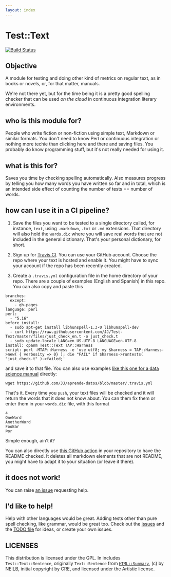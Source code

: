 ```yaml
---
layout: index
---
```


Test::Text
=========

[![Build Status](https://travis-ci.org/JJ/Test-Text.svg?branch=master)](https://travis-ci.org/JJ/Test-Text)

Objective
---

A module for testing and doing other kind of metrics on regular text, as in books or
novels, or, for that matter, manuals.

We're not there yet, but for the time being it is a pretty
good spelling checker that can be used *on the cloud* in continuous
integration literary environments. 

who is this module for?
---

People who write fiction or non-fiction using simple text, Markdown or
similar formats. You don't need to know Perl or continuous integration
or nothing more techie than clicking here and there and saving
files. You probably do know programming stuff, but it's not really needed for using it. 

what is this for?
---

Saves you time by checking spelling automatically. Also measures
progress by telling you how many words you have written so far and in
total, which is an intended side effect of counting the number of
tests == number of words. 

how can I use it in a CI pipeline?
---

1. Save the files you want to be tested to a single directory called,
for instance, `text`, using
`.markdown`, `.txt` or `.md` extensions. That directory will also hold
the `words.dic` where you will save real words that are not included
in the general dictionary. That's your personal dictionary, for short.

2. Sign up for [Travis CI](http://travis-ci.org). You can use your
GitHub account. Choose the repo where your text is hosted and enable it. You
might have to sync your account if the repo has been recently created.

3. Create a `.travis.yml` configuration file in the home directory of
your repo. There are a couple of examples (English and Spanish) in
this repo. You can also copy and paste this

```
branches:
  except:
    - gh-pages
language: perl
perl:
  - "5.16"
before_install:
  - sudo apt-get install libhunspell-1.3-0 libhunspell-dev
  - curl https://raw.githubusercontent.com/JJ/Test-Text/master/files/just_check_en.t -o just_check.t
  - sudo update-locale LANG=en_US.UTF-8 LANGUAGE=en.UTF-8
install: cpanm Test::Text TAP::Harness
script: perl -MTAP::Harness -e 'use utf8; my $harness = TAP::Harness->new( { verbosity => 0} ); die "FAIL" if $harness->runtests( "just_check.t" )->failed;'
```

and save it to that file. You can also use examples
[like this one for a data science manual](https://github.com/JJ/aprende-datos/blob/master/.travis.yml)
directly:

```
wget https://github.com/JJ/aprende-datos/blob/master/.travis.yml
```

That's it. Every time you `push`, your text files will be checked and
it will return the words that it does not know about. You can them fix
them or enter them in your `words.dic` file, with this format

```
4
OneWord
AnotherWord
FooBar
Þor
```

Simple enough, ain't it?

You can also directly
use
[this GitHub action](https://github.com/JJ/IV/blob/master/.github/workflows/check-readme.yml) in
your repository to have the README checked. It deletes all markdown
elements that are not README, you might have to adapt it to your
situation (or leave it there).

it does not work!
---

You can raise [an issue](https://github.com/JJ/Test-Text/issues)
requesting help.

I'd like to help!
---

Help with other languages would be great. Adding tests other than pure
spell checking, like grammar, would be great too. Check out
the [issues](https://github.com/JJ/Test-Text/issues) and
the [TODO file](TODO.md) for ideas, or create your own issues. 

LICENSES
---

This distribution is licensed under the GPL. In includes
`Test::Text::Sentence`, originally `Text::Sentence`
from [`HTML::Summary`](https://metacpan.org/pod/HTML::Summary), (c) by
NEILB, initial copyright by CRE, and licensed under the Artistic license.
